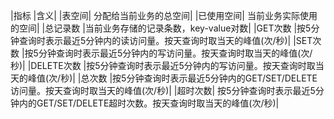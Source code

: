 |指标	|含义|
|表空间|	分配给当前业务的总空间|
|已使用空间|	当前业务实际使用的空间|
|总记录数	|当前业务存储的记录条数，key-value对数|
|GET次数	|按5分钟查询时表示最近5分钟内的读访问量。按天查询时取当天的峰值(次/秒)|
|SET次数	|按5分钟查询时表示最近5分钟内的写访问量。按天查询时取当天的峰值(次/秒)|
|DELETE次数	|按5分钟查询时表示最近5分钟内的写访问量。按天查询时取当天的峰值(次/秒)|
|总次数	|按5分钟查询时表示最近5分钟内的GET/SET/DELETE访问量。按天查询时取当天的峰值(次/秒)|
|超时次数|	按5分钟查询时表示最近5分钟内的GET/SET/DELETE超时次数。按天查询时取当天的峰值(次/秒)|
